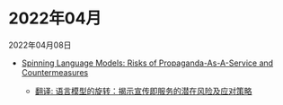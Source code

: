 # 2022年04月

2022年04月08日

- [Spinning Language Models: Risks of Propaganda-As-A-Service and Countermeasures](2022年04月08日/Spinning_Language_Models_Risks_of_Propaganda-As-A-Service_and_Countermeasures.md)

    - [翻译: 语言模型的旋转：揭示宣传即服务的潜在风险及应对策略](2022年04月08日/Spinning_Language_Models_Risks_of_Propaganda-As-A-Service_and_Countermeasures.md)